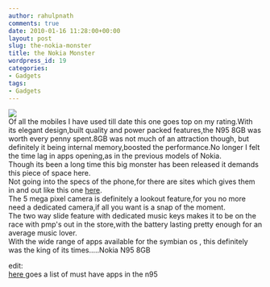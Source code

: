 ```yaml
---
author: rahulpnath
comments: true
date: 2010-01-16 11:28:00+00:00
layout: post
slug: the-nokia-monster
title: the Nokia Monster
wordpress_id: 19
categories:
- Gadgets
tags:
- Gadgets
---
```


[![](http://rahulpnath.files.wordpress.com/2010/01/n95_8gb.jpg?w=300)](http://rahulpnath.files.wordpress.com/2010/01/n95_8gb.jpg)  
Of all the mobiles I have used till date this one goes top on my rating.With its elegant design,built quality and power packed features,the N95 8GB was worth every penny spent.8GB was not much of an attraction though, but definitely it being internal memory,boosted the performance.No longer I felt the time lag in apps opening,as in the previous models of Nokia.  
Though its been a long time this big monster has been released it demands this piece of space here.   
Not going into the specs of the phone,for there are sites which gives them in and out like this one [here](http://www.phonearena.com/htmls/Nokia-N95-8GB-phone-p_2344.html).  
The 5 mega pixel camera is definitely a lookout feature,for you no more need a dedicated camera,if all you want is a snap of the moment.  
The two way slide feature with dedicated music keys makes it to be on the race with pmp's out in the store,with the battery lasting pretty enough for an average music lover.  
With the wide range of apps available for the symbian os , this definitely was the king of its times.....Nokia N95 8GB  
  
edit:  
[here ](http://n95-download.xhost.ro/?p=4)goes a list of must have apps in the n95
